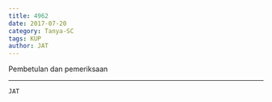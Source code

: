 ```yaml
---
title: 4962
date: 2017-07-20
category: Tanya-SC
tags: KUP
author: JAT
---
```


Pembetulan dan pemeriksaan

---



`JAT`
